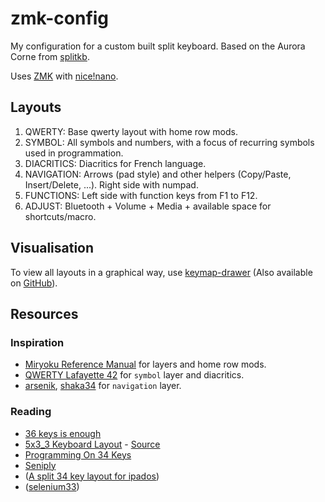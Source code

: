 zmk-config
==========

My configuration for a custom built split keyboard.
Based on the Aurora Corne from [splitkb](https://splitkb.com).

Uses [ZMK](https://zmk.dev/) with [nice!nano](https://nicekeyboards.com/nice-nano).

## Layouts

1. QWERTY: Base qwerty layout with home row mods.
2. SYMBOL: All symbols and numbers, with a focus of recurring symbols used in programmation.
3. DIACRITICS: Diacritics for French language. 
4. NAVIGATION: Arrows (pad style) and other helpers (Copy/Paste, Insert/Delete, ...). Right side with numpad.
5. FUNCTIONS: Left side with function keys from F1 to F12. 
6. ADJUST: Bluetooth + Volume + Media + available space for shortcuts/macro.

## Visualisation

To view all layouts in a graphical way, use [keymap-drawer](https://keymap-drawer.streamlit.app/) (Also available on [GitHub](https://github.com/caksoylar/keymap-drawer)).

## Resources

### Inspiration

- [Miryoku Reference Manual](https://github.com/manna-harbour/miryoku/tree/master/docs/reference) for layers and home row mods.
- [QWERTY Lafayette 42](https://qwerty-lafayette.org/42) for `symbol` layer and diacritics.
- [arsenik](https://github.com/OneDeadKey/arsenik), [shaka34](https://github.com/lobre/shaka34) for `navigation` layer.

### Reading

- [36 keys is enough](https://pcoves.gitlab.io/en/blog/keyboard-36-keys/)
- [5x3_3 Keyboard Layout](https://evantravers.com/articles/2023/05/27/5x3-3-keyboard-layout/#fn1) - [Source](https://github.com/evantravers/zmk-config/blob/master/config/corneish_zen.keymap)
- [Programming On 34 Keys](https://peppe.rs/posts/programming_on_34_keys/)
- [Seniply](https://stevep99.github.io/seniply/)
- ([A split 34 key layout for ipados](https://mattgemmell.scot/a-split-34-key-layout-for-ipados/))
- ([selenium33](https://github.com/OneDeadKey/arsenik/tree/main/mods/selenium33))
